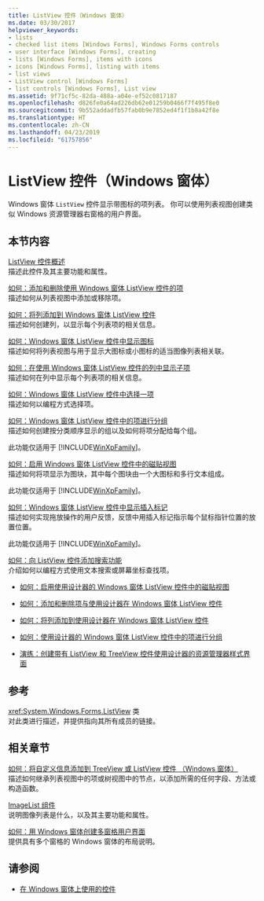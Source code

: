 ```yaml
---
title: ListView 控件（Windows 窗体）
ms.date: 03/30/2017
helpviewer_keywords:
- lists
- checked list items [Windows Forms], Windows Forms controls
- user interface [Windows Forms], creating
- lists [Windows Forms], items with icons
- icons [Windows Forms], listing with items
- list views
- ListView control [Windows Forms]
- list controls [Windows Forms], List view
ms.assetid: 9f71cf5c-82da-488a-a04e-ef52c0817187
ms.openlocfilehash: d826fe0a64ad226db62e01259b0466f7f495f8e0
ms.sourcegitcommit: 9b552addadfb57fab0b9e7852ed4f1f1b8a42f8e
ms.translationtype: HT
ms.contentlocale: zh-CN
ms.lasthandoff: 04/23/2019
ms.locfileid: "61757856"
---
```

# <a name="listview-control-windows-forms"></a>ListView 控件（Windows 窗体）
Windows 窗体 `ListView` 控件显示带图标的项列表。 你可以使用列表视图创建类似 Windows 资源管理器右窗格的用户界面。  
  
## <a name="in-this-section"></a>本节内容  
 [ListView 控件概述](listview-control-overview-windows-forms.md)  
 描述此控件及其主要功能和属性。  
  
 [如何：添加和删除使用 Windows 窗体 ListView 控件的项](how-to-add-and-remove-items-with-the-windows-forms-listview-control.md)  
 描述如何从列表视图中添加或移除项。  
  
 [如何：将列添加到 Windows 窗体 ListView 控件](how-to-add-columns-to-the-windows-forms-listview-control.md)  
 描述如何创建列，以显示每个列表项的相关信息。  
  
 [如何：Windows 窗体 ListView 控件中显示图标](how-to-display-icons-for-the-windows-forms-listview-control.md)  
 描述如何将列表视图与用于显示大图标或小图标的适当图像列表相关联。  
  
 [如何：在使用 Windows 窗体 ListView 控件的列中显示子项](how-to-display-subitems-in-columns-with-the-windows-forms-listview-control.md)  
 描述如何在列中显示每个列表项的相关信息。  
  
 [如何：Windows 窗体 ListView 控件中选择一项](how-to-select-an-item-in-the-windows-forms-listview-control.md)  
 描述如何以编程方式选择项。  
  
 [如何：Windows 窗体 ListView 控件中的项进行分组](how-to-group-items-in-a-windows-forms-listview-control.md)  
 描述如何创建按分类顺序显示的组以及如何将项分配给每个组。  
  
 此功能仅适用于 [!INCLUDE[WinXpFamily](../../../../includes/winxpfamily-md.md)]。  
  
 [如何：启用 Windows 窗体 ListView 控件中的磁贴视图](how-to-enable-tile-view-in-a-windows-forms-listview-control.md)  
 描述如何将项显示为图块，其中每个图块由一个大图标和多行文本组成。  
  
 此功能仅适用于 [!INCLUDE[WinXpFamily](../../../../includes/winxpfamily-md.md)]。  
  
 [如何：Windows 窗体 ListView 控件中显示插入标记](how-to-display-an-insertion-mark-in-a-windows-forms-listview-control.md)  
 描述如何实现拖放操作的用户反馈，反馈中用插入标记指示每个鼠标指针位置的放置位置。  
  
 此功能仅适用于 [!INCLUDE[WinXpFamily](../../../../includes/winxpfamily-md.md)]。  
  
 [如何：向 ListView 控件添加搜索功能](how-to-add-search-capabilities-to-a-listview-control.md)  
 介绍如何以编程方式使用文本搜索或屏幕坐标查找项。  
  
- [如何：启用使用设计器的 Windows 窗体 ListView 控件中的磁贴视图](enable-tile-view-in-a-wf-listview-control-using-the-designer.md)  
  
- [如何：添加和删除项与使用设计器在 Windows 窗体 ListView 控件](add-and-remove-items-with-wf-listview-control-using-the-designer.md)  
  
- [如何：将列添加到使用设计器在 Windows 窗体 ListView 控件](how-to-add-columns-to-the-windows-forms-listview-control-using-the-designer.md)  
  
- [如何：使用设计器的 Windows 窗体 ListView 控件中的项进行分组](how-to-group-items-in-a-windows-forms-listview-control-using-the-designer.md)  
  
- [演练：创建带有 ListView 和 TreeView 控件使用设计器的资源管理器样式界面](creating-an-explorer-style-interface-with-the-listview-and-treeview.md)  
  
## <a name="reference"></a>参考  
 <xref:System.Windows.Forms.ListView> 类  
 对此类进行描述，并提供指向其所有成员的链接。  
  
## <a name="related-sections"></a>相关章节  
 [如何：将自定义信息添加到 TreeView 或 ListView 控件 （Windows 窗体）](add-custom-information-to-a-treeview-or-listview-control-wf.md)  
 描述如何继承列表视图中的项或树视图中的节点，以添加所需的任何字段、方法或构造函数。  
  
 [ImageList 组件](imagelist-component-windows-forms.md)  
 说明图像列表是什么，以及其主要功能和属性。  
  
 [如何：用 Windows 窗体创建多窗格用户界面](how-to-create-a-multipane-user-interface-with-windows-forms.md)  
 提供具有多个窗格的 Windows 窗体的布局说明。  
  
## <a name="see-also"></a>请参阅

- [在 Windows 窗体上使用的控件](controls-to-use-on-windows-forms.md)
